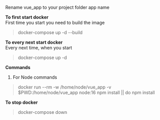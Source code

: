 Rename vue_app to your project folder app name

**To first start docker** \
First time you start you need to build the image 
> docker-compose up -d --build

**To every next start docker** \
Every next time, when you start 
> docker-compose up -d

**Commands**
1. For Node commands
> docker run --rm -w /home/node/vue_app -v $PWD:/home/node/vue_app node:16 npm install || do npm install

**To stop docker**
> docker-compose down